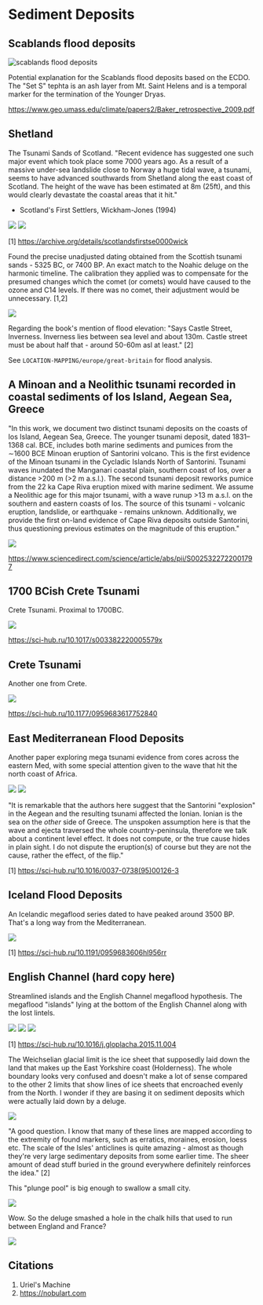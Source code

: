 # Sediment Deposits

## Scablands flood deposits

![scablands flood deposits](img/scablands-deposits.jpg "scablands flood deposits")

Potential explanation for the Scablands flood deposits based on the ECDO. The "Set S" tephta is an ash layer from Mt. Saint Helens and is a temporal marker for the termination of the Younger Dryas.

https://www.geo.umass.edu/climate/papers2/Baker_retrospective_2009.pdf

## Shetland

The Tsunami Sands of Scotland. "Recent evidence has suggested one such major event which took place some 7000 years ago. As a result of a massive under-sea landslide close to Norway a huge tidal wave, a tsunami, seems to have advanced southwards from Shetland along the east coast of Scotland. The height of the wave has been estimated at 8m (25ft), and this would clearly devastate the coastal areas that it hit."
- Scotland's First Settlers, Wickham-Jones (1994)

![](img/shetland1.jpg)
![](img/shetland2.jpg)

[1] https://archive.org/details/scotlandsfirstse0000wick

Found the precise unadjusted dating obtained from the Scottish tsunami sands - 5325 BC, or 7400 BP.  An exact match to the Noahic deluge on the harmonic timeline. The calibration they applied was to compensate for the presumed changes which the comet (or comets) would have caused to the ozone and C14 levels. If there was no comet, their adjustment would be unnecessary. [1,2]

![](img/shetland3.jpg)

Regarding the book's mention of flood elevation: "Says Castle Street, Inverness. Inverness lies between sea level and about 130m. Castle street must be about half that - around 50-60m asl at least." [2]

See `LOCATION-MAPPING/europe/great-britain` for flood analysis.

## A Minoan and a Neolithic tsunami recorded in coastal sediments of Ios Island, Aegean Sea, Greece

"In this work, we document two distinct tsunami deposits on the coasts of Ios Island, Aegean Sea, Greece. The younger tsunami deposit, dated 1831–1368 cal. BCE, includes both marine sediments and pumices from the ∼1600 BCE Minoan eruption of Santorini volcano. This is the first evidence of the Minoan tsunami in the Cycladic Islands North of Santorini. Tsunami waves inundated the Manganari coastal plain, southern coast of Ios, over a distance >200 m (>2 m a.s.l.). The second tsunami deposit reworks pumice from the 22 ka Cape Riva eruption mixed with marine sediment. We assume a Neolithic age for this major tsunami, with a wave runup >13 m a.s.l. on the southern and eastern coasts of Ios. The source of this tsunami - volcanic eruption, landslide, or earthquake - remains unknown. Additionally, we provide the first on-land evidence of Cape Riva deposits outside Santorini, thus questioning previous estimates on the magnitude of this eruption."

![](img/minoan-tsunami.jpg)

https://www.sciencedirect.com/science/article/abs/pii/S0025322722001797

## 1700 BCish Crete Tsunami

Crete Tsunami. Proximal to 1700BC.

![](img/minoan-tsunami2.jpg)

https://sci-hub.ru/10.1017/s003382220005579x

## Crete Tsunami

Another one from Crete.

![](img/minoan-tsunami3.jpg)

https://sci-hub.ru/10.1177/0959683617752840

## East Mediterranean Flood Deposits

Another paper exploring mega tsunami evidence from cores across the eastern Med, with some special attention given to the wave that hit the north coast of Africa.

![](img/east-med-flood.jpg)
![](img/east-med-flood2.jpg)

"It is remarkable that the authors here suggest that the Santorini "explosion" in the Aegean and the resulting tsunami affected the Ionian. Ionian is the sea on the *other* side of Greece. The unspoken assumption here is that the wave and ejecta traversed the whole country-peninsula, therefore we talk about a continent level effect. It does not compute, or the true cause hides in plain sight. I do not dispute the eruption(s) of course but they are not the cause, rather the effect, of the flip."

[1] https://sci-hub.ru/10.1016/0037-0738(95)00126-3

## Iceland Flood Deposits

An Icelandic megaflood series dated to have peaked around 3500 BP. That's a long way from the Mediterranean.

![](img/iceland.jpg)

[1] https://sci-hub.ru/10.1191/0959683606hl956rr

## English Channel (hard copy here)

Streamlined islands and the English Channel megaflood hypothesis. The megaflood "islands" lying at the bottom of the English Channel along with the lost lintels.

![](img/english-channel1.jpg)
![](img/english-channel2.jpg)
![](img/english-channel3.jpg)

[1] https://sci-hub.ru/10.1016/j.gloplacha.2015.11.004

The Weichselian glacial limit is the ice sheet that supposedly laid down the land that makes up the East Yorkshire coast (Holderness). The whole boundary looks very confused and doesn't make a lot of sense compared to the other 2 limits that show lines of ice sheets that encroached evenly from the North. I wonder if they are basing it on sediment deposits which were actually laid down by a deluge.

![](img/english-channel4.jpg)

"A good question. I know that many of these lines are mapped according to the extremity of found markers, such as erratics, moraines, erosion, loess etc. The scale of the Isles' anticlines is quite amazing - almost as though they're very large sedimentary deposits from some earlier time. The sheer amount of dead stuff buried in the ground everywhere definitely reinforces the idea." [2]

This "plunge pool" is big enough to swallow a small city.

![](img/english-channel5.jpg)

Wow. So the deluge smashed a hole in the chalk hills that used to run between England and France?

![](img/english-channel6.jpg)

## Citations

1. Uriel's Machine
2. https://nobulart.com